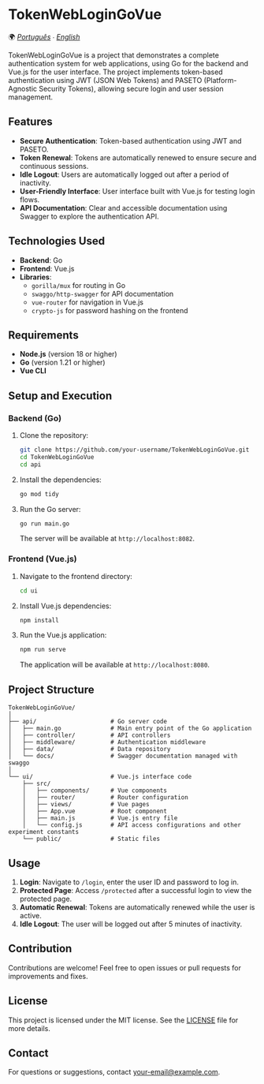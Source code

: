 # TokenWebLoginGoVue

🌍 *[Português](README.md) ∙ [English](README_en.md)*

TokenWebLoginGoVue is a project that demonstrates a complete authentication system for web applications, using Go for the backend and Vue.js for the user interface. The project implements token-based authentication using JWT (JSON Web Tokens) and PASETO (Platform-Agnostic Security Tokens), allowing secure login and user session management.

## Features

- **Secure Authentication**: Token-based authentication using JWT and PASETO.
- **Token Renewal**: Tokens are automatically renewed to ensure secure and continuous sessions.
- **Idle Logout**: Users are automatically logged out after a period of inactivity.
- **User-Friendly Interface**: User interface built with Vue.js for testing login flows.
- **API Documentation**: Clear and accessible documentation using Swagger to explore the authentication API.

## Technologies Used

- **Backend**: Go
- **Frontend**: Vue.js
- **Libraries**:
  - `gorilla/mux` for routing in Go
  - `swaggo/http-swagger` for API documentation
  - `vue-router` for navigation in Vue.js
  - `crypto-js` for password hashing on the frontend

## Requirements

- **Node.js** (version 18 or higher)
- **Go** (version 1.21 or higher)
- **Vue CLI**

## Setup and Execution

### Backend (Go)

1. Clone the repository:

   ```bash
   git clone https://github.com/your-username/TokenWebLoginGoVue.git
   cd TokenWebLoginGoVue
   cd api
   ```

2. Install the dependencies:

   ```bash
   go mod tidy
   ```

3. Run the Go server:

   ```bash
   go run main.go
   ```

   The server will be available at `http://localhost:8082`.

### Frontend (Vue.js)

1. Navigate to the frontend directory:

   ```bash
   cd ui
   ```

2. Install Vue.js dependencies:

   ```bash
   npm install
   ```

3. Run the Vue.js application:

   ```bash
   npm run serve
   ```

   The application will be available at `http://localhost:8080`.

## Project Structure

```plaintext
TokenWebLoginGoVue/
│
├── api/                     # Go server code
│   ├── main.go              # Main entry point of the Go application
│   ├── controller/          # API controllers
│   ├── middleware/          # Authentication middleware
│   ├── data/                # Data repository
│   └── docs/                # Swagger documentation managed with swaggo
│
└── ui/                      # Vue.js interface code
    ├── src/
    │   ├── components/      # Vue components
    │   ├── router/          # Router configuration
    │   ├── views/           # Vue pages
    │   ├── App.vue          # Root component
    │   ├── main.js          # Vue.js entry file
    │   └── config.js        # API access configurations and other experiment constants
    └── public/              # Static files
```

## Usage

1. **Login**: Navigate to `/login`, enter the user ID and password to log in.
2. **Protected Page**: Access `/protected` after a successful login to view the protected page.
3. **Automatic Renewal**: Tokens are automatically renewed while the user is active.
4. **Idle Logout**: The user will be logged out after 5 minutes of inactivity.

## Contribution

Contributions are welcome! Feel free to open issues or pull requests for improvements and fixes.

## License

This project is licensed under the MIT license. See the [LICENSE](LICENSE) file for more details.

## Contact

For questions or suggestions, contact [your-email@example.com](mailto:jcf_ssp@hotmail.com).
